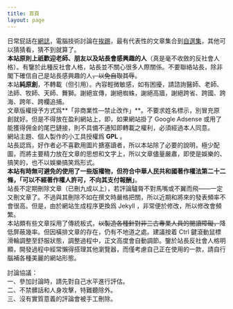 ```yaml
---
title: 首頁
layout: page
---
```

日常屁話在[網誌](/categories#網誌)，電腦技術討論在[挨踢](/categories#挨踢)，最有代表性的文章集合到[自選集](/categories#自選集)，其他可以猜猜看，猜不到就算了。  
**本站原則上祇歡迎老師、朋友以及站長會感興趣的人**（真是毫不收斂的反社會人格）。有鑒於此種反社會人格，站長並不關心很多人際關係。不要聯絡站長，除非閣下確信自己是站長感興趣的人<del>，以免自取其辱</del>。  
本站**純原創**，不轉載（但引用）。內容輕微敏感，如有困擾，請諮詢醫師、老師、法師、牧師、天師、舞獅。謝絕宣傳，謝絕蜘蛛，謝絕高牆，謝絕跨省、跨國、跨海、跨年、跨欄追捕。  
文章版權授予方式爲**「非商業性—禁止改作」**。不要求姓名標示，別冒充原創就好。但是不得放在盈利網站上，即，如果網站掛了 Google Adsense 或用了能獲得佣金的尾巴鏈接，則不具備不通知即轉載之權利，必須經過本人同意。  
網站主題、個人製作的小工具授權爲 **GPL** 。  
站長認爲，好作者必不喜歡用圖片搪塞讀者，所以本站除了必要的說明，極少配圖，而將主要精力放在文章的思想和文字上，所以文章儘量嚴肅，即使是娛樂的、搞笑的，也不以娛樂搞笑爲形式。  
**本站有時無可避免的使用了一些版權物，但符合中華人民共和國著作權法第二十二條，「可以不經著作權人許可，不向其支付報酬」**。  
站長不定期刪除文章（已刪九成以上），若評論驢脣不對馬嘴或不翼而飛——一定又刪文章了。不過與其刪除不如在撰文時嚴格把關，所以近期和將來的發表頻率不會很高。但是，由於網站生成程序更換爲 Jekyll ，非常便於修改，所以修改會頻繁。  
本站頗有些文章採用了傳統板式，<del>以製造各種針對非三古專業人員的閱讀障礙，</del>降低屏蔽幾率。但因橫排文章的存在，仍有不地道之處。建議按着 Ctrl 鍵滾動鼠標滑輪調整至舒服狀態，調整過程中，正文高度會自動調節。鑒於站長反社會人格明顯，開發過程中經常懶得搭理其他瀏覽器，而僅考慮自己正在使用的一款，請自行腦補各種美麗的網站形態。  

討論協議：  
一、參加討論時，請先對自己水平進行評估。  
二、不禁髒話和人身攻擊，特難聽除外。  
三、沒有實質意義的評論會被手工刪除。